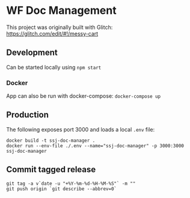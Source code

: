WF Doc Management
=================

This project was originally built with Glitch: https://glitch.com/edit/#!/messy-cart

## Development

Can be started locally using `npm start`

### Docker

App can also be run with docker-compose: `docker-compose up` 

## Production

The following exposes port 3000 and loads a local `.env` file:

```
docker build -t ssj-doc-manager .
docker run --env-file ./.env --name="ssj-doc-manager" -p 3000:3000 ssj-doc-manager
```

## Commit tagged release

```
git tag -a v`date -u "+%Y-%m-%d-%H-%M-%S"` -m ""
git push origin `git describe --abbrev=0`
```